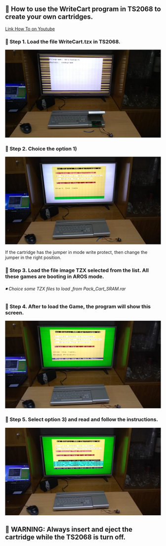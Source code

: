 ## 🔹 How to use the WriteCart program in TS2068 to create your own cartridges.

[Link How To on Youtube](https://www.youtube.com/watch?v=_XW6AfT9foQ)

### 🔸 Step 1. Load the file WriteCart.tzx in TS2068.

<img src="Loading_WriteCart.jpg" width="700" heigth="500">

### 🔸 Step 2. Choice the option 1)

<img src="start_process.jpg" width="700" heigth="500">

If the cartridge has the jumper in mode write protect, then change the jumper in the right position.

### 🔸 Step 3. Load the file image TZX selected from the list. All these games are booting in AROS mode.

###### ◾ Choice some TZX files to load ,from Pack_Cart_SRAM.rar

### 🔸 Step 4. After to load the Game, the program will show this screen.

<img src="Load_imageCadt.jpg" width="700" heigth="500">

### 🔸 Step 5. Select option 3) and read and follow the instructions.

<img src="End_Procees.jpg" width="700" heigth="500">

## 🔺 WARNING: Always insert and eject the cartridge while the TS2068 is turn off. 

